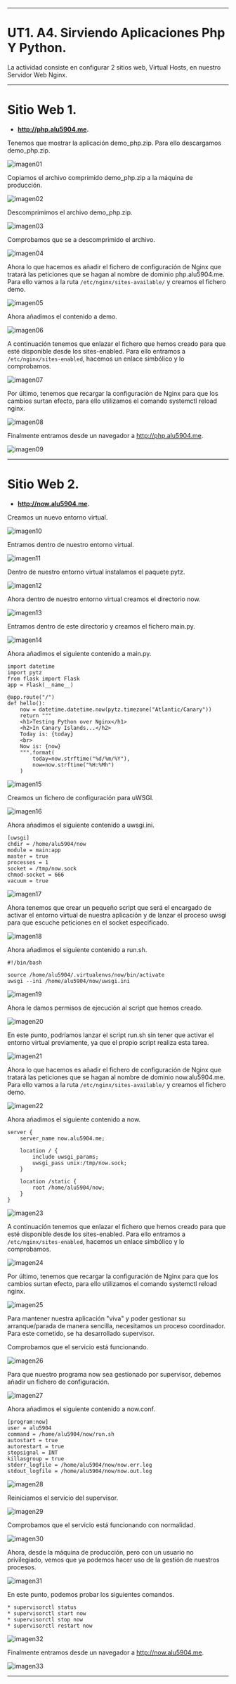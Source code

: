 ___

# **UT1. A4. Sirviendo Aplicaciones Php Y Python.**

La actividad consiste en configurar 2 sitios web, Virtual Hosts, en nuestro Servidor Web Nginx.

___

# **Sitio Web 1.**

* **http://php.alu5904.me.**

Tenemos que mostrar la aplicación demo_php.zip. Para ello descargamos demo_php.zip.

![imagen01](./img/01.png)

Copiamos el archivo comprimido demo_php.zip a la máquina de producción.

![imagen02](./img/02.png)

Descomprimimos el archivo demo_php.zip.

![imagen03](./img/03.png)

Comprobamos que se a descomprimido el archivo.

![imagen04](./img/04.png)

Ahora lo que hacemos es añadir el fichero de configuración de Nginx que tratará las peticiones que se hagan al nombre de dominio php.alu5904.me. Para ello vamos a la ruta `/etc/nginx/sites-available/` y creamos el fichero demo.

![imagen05](./img/05.png)

Ahora añadimos el contenido a demo.

![imagen06](./img/06.png)

A continuación tenemos que enlazar el fichero que hemos creado para que esté disponible desde los sites-enabled. Para ello entramos a `/etc/nginx/sites-enabled`, hacemos un enlace simbólico y lo comprobamos.

![imagen07](./img/07.png)

Por último, tenemos que recargar la configuración de Nginx para que los cambios surtan efecto, para ello utilizamos el comando systemctl reload nginx.

![imagen08](./img/08.png)

Finalmente entramos desde un navegador a http://php.alu5904.me.

![imagen09](./img/09.png)

___

# **Sitio Web 2.**

* **http://now.alu5904.me.**

Creamos un nuevo entorno virtual.

![imagen10](./img/10.png)

Entramos dentro de nuestro entorno virtual.

![imagen11](./img/11.png)

Dentro de nuestro entorno virtual instalamos el paquete pytz.

![imagen12](./img/12.png)

Ahora dentro de nuestro entorno virtual creamos el directorio now.

![imagen13](./img/13.png)

Entramos dentro de este directorio y creamos el fichero main.py.

![imagen14](./img/14.png)

Ahora añadimos el siguiente contenido a main.py.

~~~
import datetime
import pytz
from flask import Flask
app = Flask(__name__)

@app.route("/")
def hello():
    now = datetime.datetime.now(pytz.timezone("Atlantic/Canary"))
    return """
    <h1>Testing Python over Nginx</h1>
    <h2>In Canary Islands...</h2>
    Today is: {today}
    <br>
    Now is: {now}
    """.format(
        today=now.strftime("%d/%m/%Y"),
        now=now.strftime("%H:%Mh")
    )
~~~

![imagen15](./img/15.png)

Creamos un fichero de configuración para uWSGI.

![imagen16](./img/16.png)

Ahora añadimos el siguiente contenido a uwsgi.ini.

~~~
[uwsgi]
chdir = /home/alu5904/now
module = main:app
master = true
processes = 1
socket = /tmp/now.sock
chmod-socket = 666
vacuum = true
~~~

![imagen17](./img/17.png)

Ahora tenemos que crear un pequeño script que será el encargado de activar el entorno virtual de nuestra aplicación y de lanzar el proceso uwsgi para que escuche peticiones en el socket especificado.

![imagen18](./img/18.png)

Ahora añadimos el siguiente contenido a run.sh.

~~~
#!/bin/bash

source /home/alu5904/.virtualenvs/now/bin/activate
uwsgi --ini /home/alu5904/now/uwsgi.ini
~~~

![imagen19](./img/19.png)

Ahora le damos permisos de ejecución al script que hemos creado.

![imagen20](./img/20.png)

En este punto, podríamos lanzar el script run.sh sin tener que activar el entorno virtual previamente, ya que el propio script realiza esta tarea.

![imagen21](./img/21.png)

Ahora lo que hacemos es añadir el fichero de configuración de Nginx que tratará las peticiones que se hagan al nombre de dominio now.alu5904.me. Para ello vamos a la ruta `/etc/nginx/sites-available/` y creamos el fichero demo.

![imagen22](./img/22.png)

Ahora añadimos el siguiente contenido a now.

~~~
server {
    server_name now.alu5904.me;

    location / {
        include uwsgi_params;
        uwsgi_pass unix:/tmp/now.sock;
    }

    location /static {
        root /home/alu5904/now;
    }
}
~~~

![imagen23](./img/23.png)

A continuación tenemos que enlazar el fichero que hemos creado para que esté disponible desde los sites-enabled. Para ello entramos a `/etc/nginx/sites-enabled`, hacemos un enlace simbólico y lo comprobamos.

![imagen24](./img/24.png)

Por último, tenemos que recargar la configuración de Nginx para que los cambios surtan efecto, para ello utilizamos el comando systemctl reload nginx.

![imagen25](./img/25.ong)

Para mantener nuestra aplicación "viva" y poder gestionar su arranque/parada de manera sencilla, necesitamos un proceso coordinador. Para este cometido, se ha desarrollado supervisor.

Comprobamos que el servicio está funcionando.

![imagen26](./img/26.png)

Para que nuestro programa now sea gestionado por supervisor, debemos añadir un fichero de configuración.

![imagen27](./img/27.png)

Ahora añadimos el siguiente contenido a now.conf.

~~~
[program:now]
user = alu5904
command = /home/alu5904/now/run.sh
autostart = true
autorestart = true
stopsignal = INT
killasgroup = true
stderr_logfile = /home/alu5904/now/now.err.log
stdout_logfile = /home/alu5904/now/now.out.log
~~~

![imagen28](./img/28.png)

Reiniciamos el servicio del supervisor.

![imagen29](./img/29.png)

Comprobamos que el servicio está funcionando con normalidad.

![imagen30](./img/30.png)

Ahora, desde la máquina de producción, pero con un usuario no privilegiado, vemos que ya podemos hacer uso de la gestión de nuestros procesos.

![imagen31](./img/31.png)

En este punto, podemos probar los siguientes comandos.

~~~
* supervisorctl status
* supervisorctl start now
* supervisorctl stop now
* supervisorctl restart now
~~~

![imagen32](./img/32.png)

Finalmente entramos desde un navegador a http://now.alu5904.me.

![imagen33](./img/33.png)

---
